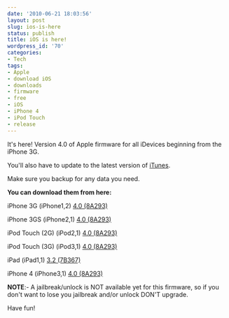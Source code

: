 ```yaml
---
date: '2010-06-21 18:03:56'
layout: post
slug: ios-is-here
status: publish
title: iOS is here!
wordpress_id: '70'
categories:
- Tech
tags:
- Apple
- download iOS
- downloads
- firmware
- free
- iOS
- iPhone 4
- iPod Touch
- release
---
```


It's here! Version 4.0 of Apple firmware for all iDevices beginning from the iPhone 3G.

You'll also have to update to the latest version of [iTunes](http://itunes.apple.com).

Make sure you backup for any data you need.

**You can download them from here:**

iPhone 3G (iPhone1,2) [4.0 (8A293)](http://appldnld.apple.com.edgesuite.net/content.info.apple.com/iPhone4/061-7436.20100621.58Yt4/iPhone1,2_4.0_8A293_Restore.ipsw)

iPhone 3GS (iPhone2,1) [4.0 (8A293)](http://appldnld.apple.com.edgesuite.net/content.info.apple.com/iPhone4/061-7437.20100621.5urG8/iPhone2,1_4.0_8A293_Restore.ipsw)

iPod Touch (2G) (iPod2,1) [4.0 (8A293)](http://appldnld.apple.com.edgesuite.net/content.info.apple.com/iPhone4/061-7435.20100621.tr49t/iPod2,1_4.0_8A293_Restore.ipsw)

iPod Touch (3G) (iPod3,1) [4.0 (8A293)](http://appldnld.apple.com.edgesuite.net/content.info.apple.com/iPhone4/061-7381.20100621.AzSP9/iPod3,1_4.0_8A293_Restore.ipsw)

iPad (iPad1,1) [3.2 (7B367)](http://appldnld.apple.com.edgesuite.net/content.info.apple.com/iPad/061-7987.20100403.mjiTr/iPad1,1_3.2_7B367_Restore.ipsw)

iPhone 4 (iPhone3,1) [4.0 (8A293)](http://appldnld.apple.com.edgesuite.net/content.info.apple.com/iPhone4/061-7380.20100621,Vfgb5/iPhone3,1_4.0_8A293_Restore.ipsw)

**NOTE**:- A jailbreak/unlock is NOT available yet for this firmware, so if you don't want to lose you jailbreak and/or unlock DON'T upgrade.

Have fun!
